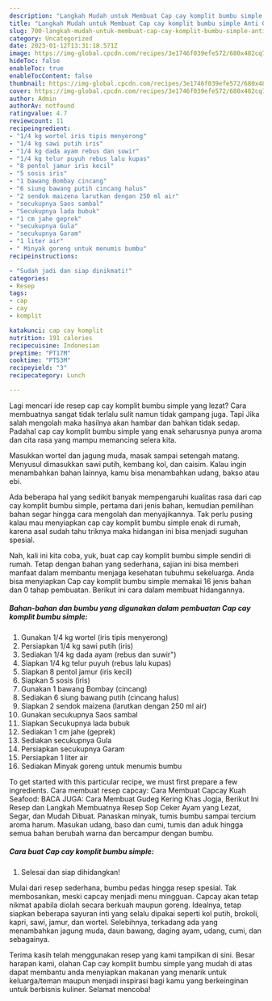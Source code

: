 ```yaml
---
description: "Langkah Mudah untuk Membuat Cap cay komplit bumbu simple Anti Gagal"
title: "Langkah Mudah untuk Membuat Cap cay komplit bumbu simple Anti Gagal"
slug: 700-langkah-mudah-untuk-membuat-cap-cay-komplit-bumbu-simple-anti-gagal
category: Uncategorized
date: 2023-01-12T13:31:18.571Z
image: https://img-global.cpcdn.com/recipes/3e1746f039efe572/680x482cq70/cap-cay-komplit-bumbu-simple-foto-resep-utama.jpg
hideToc: false
enableToc: true
enableTocContent: false
thumbnail: https://img-global.cpcdn.com/recipes/3e1746f039efe572/680x482cq70/cap-cay-komplit-bumbu-simple-foto-resep-utama.jpg
cover: https://img-global.cpcdn.com/recipes/3e1746f039efe572/680x482cq70/cap-cay-komplit-bumbu-simple-foto-resep-utama.jpg
author: Admin
authorAv: notfound
ratingvalue: 4.7
reviewcount: 11
recipeingredient:
- "1/4 kg wortel iris tipis menyerong"
- "1/4 kg sawi putih iris"
- "1/4 kg dada ayam rebus dan suwir"
- "1/4 kg telur puyuh rebus lalu kupas"
- "8 pentol jamur iris kecil"
- "5 sosis iris"
- "1 bawang Bombay cincang"
- "6 siung bawang putih cincang halus"
- "2 sendok maizena larutkan dengan 250 ml air"
- "secukupnya Saos sambal"
- "Secukupnya lada bubuk"
- "1 cm jahe geprek"
- "secukupnya Gula"
- "secukupnya Garam"
- "1 liter air"
- " Minyak goreng untuk menumis bumbu"
recipeinstructions:

- "Sudah jadi dan siap dinikmati!"
categories:
- Resep
tags:
- cap
- cay
- komplit

katakunci: cap cay komplit 
nutrition: 191 calories
recipecuisine: Indonesian
preptime: "PT17M"
cooktime: "PT53M"
recipeyield: "3"
recipecategory: Lunch

---
```



Lagi mencari ide resep cap cay komplit bumbu simple yang lezat? Cara membuatnya sangat tidak terlalu sulit namun tidak gampang juga. Tapi Jika salah mengolah maka hasilnya akan hambar dan bahkan tidak sedap. Padahal cap cay komplit bumbu simple yang enak seharusnya punya aroma dan cita rasa yang mampu memancing selera kita.


Masukkan wortel dan jagung muda, masak sampai setengah matang. Menyusul dimasukkan sawi putih, kembang kol, dan caisim. Kalau ingin menambahkan bahan lainnya, kamu bisa menambahkan udang, bakso atau ebi.

Ada beberapa hal yang sedikit banyak mempengaruhi kualitas rasa dari cap cay komplit bumbu simple, pertama dari jenis bahan, kemudian pemilihan bahan segar hingga cara mengolah dan menyajikannya. Tak perlu pusing kalau mau menyiapkan cap cay komplit bumbu simple enak di rumah, karena asal sudah tahu triknya maka hidangan ini bisa menjadi suguhan spesial.


Nah, kali ini kita coba, yuk, buat cap cay komplit bumbu simple sendiri di rumah. Tetap dengan bahan yang sederhana, sajian ini bisa memberi manfaat dalam membantu menjaga kesehatan tubuhmu sekeluarga. Anda bisa menyiapkan Cap cay komplit bumbu simple memakai 16 jenis bahan dan 0 tahap pembuatan. Berikut ini cara dalam membuat hidangannya.

<!--inarticleads1-->

##### Bahan-bahan dan bumbu yang digunakan dalam pembuatan Cap cay komplit bumbu simple:

1. Gunakan 1/4 kg wortel (iris tipis menyerong)
1. Persiapkan 1/4 kg sawi putih (iris)
1. Sediakan 1/4 kg dada ayam (rebus dan suwir&#34;)
1. Siapkan 1/4 kg telur puyuh (rebus lalu kupas)
1. Siapkan 8 pentol jamur (iris kecil)
1. Siapkan 5 sosis (iris)
1. Gunakan 1 bawang Bombay (cincang)
1. Sediakan 6 siung bawang putih (cincang halus)
1. Siapkan 2 sendok maizena (larutkan dengan 250 ml air)
1. Gunakan secukupnya Saos sambal
1. Siapkan Secukupnya lada bubuk
1. Sediakan 1 cm jahe (geprek)
1. Sediakan secukupnya Gula
1. Persiapkan secukupnya Garam
1. Persiapkan 1 liter air
1. Sediakan  Minyak goreng untuk menumis bumbu


To get started with this particular recipe, we must first prepare a few ingredients. Cara membuat resep capcay: Cara Membuat Capcay Kuah Seafood: BACA JUGA: Cara Membuat Gudeg Kering Khas Jogja, Berikut Ini Resep dan Langkah Membuatnya Resep Sop Ceker Ayam yang Lezat, Segar, dan Mudah Dibuat. Panaskan minyak, tumis bumbu sampai tercium aroma harum. Masukan udang, baso dan cumi, tumis dan aduk hingga semua bahan berubah warna dan bercampur dengan bumbu. 

<!--inarticleads2-->

##### Cara buat Cap cay komplit bumbu simple:


1. Selesai dan siap dihidangkan!

Mulai dari resep sederhana, bumbu pedas hingga resep spesial. Tak membosankan, meski capcay menjadi menu mingguan. Capcay akan tetap nikmat apabila diolah secara berkuah maupun goreng. Idealnya, tetap siapkan beberapa sayuran inti yang selalu dipakai seperti kol putih, brokoli, kapri, sawi, jamur, dan wortel. Selebihnya, terkadang ada yang menambahkan jagung muda, daun bawang, daging ayam, udang, cumi, dan sebagainya. 

Terima kasih telah menggunakan resep yang kami tampilkan di sini. Besar harapan kami, olahan Cap cay komplit bumbu simple yang mudah di atas dapat membantu anda menyiapkan makanan yang menarik untuk keluarga/teman maupun menjadi inspirasi bagi kamu yang berkeinginan untuk berbisnis kuliner. Selamat mencoba!
